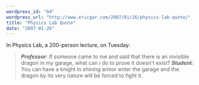 ```yaml
---
wordpress_id: "84"
wordpress_url: "http://www.ericgar.com/2007/01/26/physics-lab-quote/"
title: "Physics Lab Quote"
date: "2007-01-26"
---
```

In Physics Lab, a 200-person lecture, on Tuesday:



<blockquote><em><strong>Professor</strong></em>: If someone came to me and said that there is an invisible dragon in my garage, what can i do to prove it doesn't exist?
<em><strong>Student</strong></em>: You can have a knight in shining armor enter the garage and the dragon by its very nature will be forced to fight it.
</blockquote>

